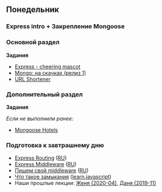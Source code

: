 ## Понедельник


### Express intro + Закрепление Mongoose

### Основной раздел

**Задания**

- [Express - cheering mascot](../../../../express-cheering-mascot)
- [Mongo: на скачках (релиз 1)](../../../../core-mongo-associations-races)
- [URL Shortener](../../../../core-express-url-shortener)

### Дополнительный раздел

**Задания**

*Если не выполнили ранее:*
- [Mongoose Hotels](../../../../core-mongoose-hotels)

### Подготовка к завтрашнему дню

* [Express Routing](https://expressjs.com/en/guide/routing.html) ([RU](https://expressjs.com/ru/guide/routing.html))
* [Express Middleware](https://expressjs.com/en/guide/using-middleware.html) ([RU](https://expressjs.com/ru/guide/using-middleware.html))
* [Пишем свой middleware](https://expressjs.com/en/guide/writing-middleware.html) ([RU](https://expressjs.com/ru/guide/writing-middleware.html))
* [Что такое замыкания](https://developer.mozilla.org/ru/docs/Web/JavaScript/Closures) ([learn.javascript](https://learn.javascript.ru/closures))
* Наши прошлые лекции: [Женя (2020-04)](https://www.youtube.com/watch?v=UfJQ0P1gxOE&list=PL8NGcSL3ZP--8C9boHfNAmx03Qwg6Wud7&index=5&t=0s), [Даня (2019-11)](https://youtu.be/mbOgzYZenvo)
